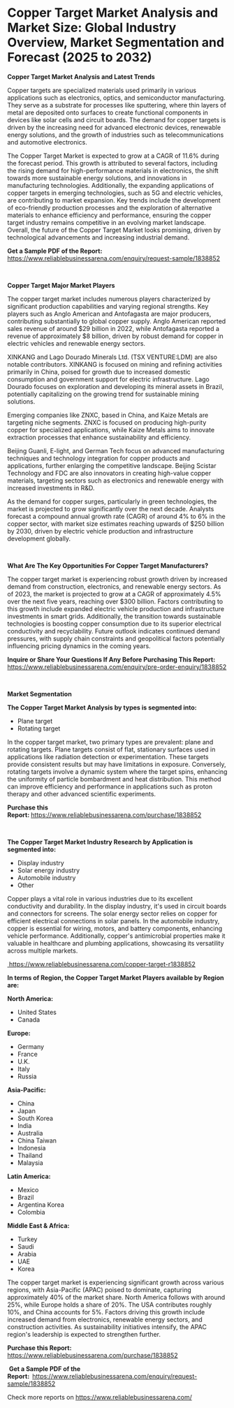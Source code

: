 <p><h1>Copper Target Market Analysis and Market Size: Global Industry Overview, Market Segmentation and Forecast (2025 to 2032)</h1></p><p><strong>Copper Target Market Analysis and Latest Trends</strong></p>
<p><p>Copper targets are specialized materials used primarily in various applications such as electronics, optics, and semiconductor manufacturing. They serve as a substrate for processes like sputtering, where thin layers of metal are deposited onto surfaces to create functional components in devices like solar cells and circuit boards. The demand for copper targets is driven by the increasing need for advanced electronic devices, renewable energy solutions, and the growth of industries such as telecommunications and automotive electronics.</p><p>The Copper Target Market is expected to grow at a CAGR of 11.6% during the forecast period. This growth is attributed to several factors, including the rising demand for high-performance materials in electronics, the shift towards more sustainable energy solutions, and innovations in manufacturing technologies. Additionally, the expanding applications of copper targets in emerging technologies, such as 5G and electric vehicles, are contributing to market expansion. Key trends include the development of eco-friendly production processes and the exploration of alternative materials to enhance efficiency and performance, ensuring the copper target industry remains competitive in an evolving market landscape. Overall, the future of the Copper Target Market looks promising, driven by technological advancements and increasing industrial demand.</p></p>
<p><strong>Get a Sample PDF of the Report:&nbsp;</strong> <a href="https://www.reliablebusinessarena.com/enquiry/request-sample/1838852?utm_campaign=3443&utm_medium=2&utm_source=Github&utm_content=ia&utm_term=01042025&utm_id=copper-target">https://www.reliablebusinessarena.com/enquiry/request-sample/1838852</a></p>
<p>&nbsp;</p>
<p><strong>Copper Target Major Market Players</strong></p>
<p><p>The copper target market includes numerous players characterized by significant production capabilities and varying regional strengths. Key players such as Anglo American and Antofagasta are major producers, contributing substantially to global copper supply. Anglo American reported sales revenue of around $29 billion in 2022, while Antofagasta reported a revenue of approximately $8 billion, driven by robust demand for copper in electric vehicles and renewable energy sectors.</p><p>XINKANG and Lago Dourado Minerals Ltd. (TSX VENTURE:LDM) are also notable contributors. XINKANG is focused on mining and refining activities primarily in China, poised for growth due to increased domestic consumption and government support for electric infrastructure. Lago Dourado focuses on exploration and developing its mineral assets in Brazil, potentially capitalizing on the growing trend for sustainable mining solutions.</p><p>Emerging companies like ZNXC, based in China, and Kaize Metals are targeting niche segments. ZNXC is focused on producing high-purity copper for specialized applications, while Kaize Metals aims to innovate extraction processes that enhance sustainability and efficiency.</p><p>Beijing Guanli, E-light, and German Tech focus on advanced manufacturing techniques and technology integration for copper products and applications, further enlarging the competitive landscape. Beijing Scistar Technology and FDC are also innovators in creating high-value copper materials, targeting sectors such as electronics and renewable energy with increased investments in R&D.</p><p>As the demand for copper surges, particularly in green technologies, the market is projected to grow significantly over the next decade. Analysts forecast a compound annual growth rate (CAGR) of around 4% to 6% in the copper sector, with market size estimates reaching upwards of $250 billion by 2030, driven by electric vehicle production and infrastructure development globally.</p></p>
<p>&nbsp;</p>
<p><strong>What Are The Key Opportunities For Copper Target Manufacturers?</strong></p>
<p><p>The copper target market is experiencing robust growth driven by increased demand from construction, electronics, and renewable energy sectors. As of 2023, the market is projected to grow at a CAGR of approximately 4.5% over the next five years, reaching over $300 billion. Factors contributing to this growth include expanded electric vehicle production and infrastructure investments in smart grids. Additionally, the transition towards sustainable technologies is boosting copper consumption due to its superior electrical conductivity and recyclability. Future outlook indicates continued demand pressures, with supply chain constraints and geopolitical factors potentially influencing pricing dynamics in the coming years.</p></p>
<p><strong>Inquire or Share Your Questions If Any Before Purchasing This Report:</strong> <a href="https://www.reliablebusinessarena.com/enquiry/pre-order-enquiry/1838852?utm_campaign=3443&utm_medium=2&utm_source=Github&utm_content=ia&utm_term=01042025&utm_id=copper-target">https://www.reliablebusinessarena.com/enquiry/pre-order-enquiry/1838852</a></p>
<p>&nbsp;</p>
<p><strong>Market Segmentation</strong></p>
<p><strong>The Copper Target Market Analysis by types is segmented into:</strong></p>
<p><ul><li>Plane target</li><li>Rotating target</li></ul></p>
<p><p>In the copper target market, two primary types are prevalent: plane and rotating targets. Plane targets consist of flat, stationary surfaces used in applications like radiation detection or experimentation. These targets provide consistent results but may have limitations in exposure. Conversely, rotating targets involve a dynamic system where the target spins, enhancing the uniformity of particle bombardment and heat distribution. This method can improve efficiency and performance in applications such as proton therapy and other advanced scientific experiments.</p></p>
<p><strong>Purchase this Report:&nbsp;</strong><a href="https://www.reliablebusinessarena.com/purchase/1838852?utm_campaign=3443&utm_medium=2&utm_source=Github&utm_content=ia&utm_term=01042025&utm_id=copper-target">https://www.reliablebusinessarena.com/purchase/1838852</a></p>
<p>&nbsp;</p>
<p><strong>The Copper Target Market Industry Research by Application is segmented into:</strong></p>
<p><ul><li>Display industry</li><li>Solar energy industry</li><li>Automobile industry</li><li>Other</li></ul></p>
<p><p>Copper plays a vital role in various industries due to its excellent conductivity and durability. In the display industry, it's used in circuit boards and connectors for screens. The solar energy sector relies on copper for efficient electrical connections in solar panels. In the automobile industry, copper is essential for wiring, motors, and battery components, enhancing vehicle performance. Additionally, copper's antimicrobial properties make it valuable in healthcare and plumbing applications, showcasing its versatility across multiple markets.</p></p>
<p><a href="https://www.reliablebusinessarena.com/copper-target-r1838852?utm_campaign=3443&utm_medium=2&utm_source=Github&utm_content=ia&utm_term=01042025&utm_id=copper-target">&nbsp;https://www.reliablebusinessarena.com/copper-target-r1838852</a></p>
<p><strong>In terms of Region, the Copper Target Market Players available by Region are:</strong></p>
<p>
    <p> <strong> North America: </strong>
        <ul>
            <li>United States</li>
            <li>Canada</li>
        </ul>
        </p> 
    <p> <strong> Europe: </strong>
        <ul>
            <li>Germany</li>
            <li>France</li>
            <li>U.K.</li>
            <li>Italy</li>
            <li>Russia</li>
        </ul>
        </p> 
    <p> <strong> Asia-Pacific: </strong>
        <ul>
            <li>China</li>
            <li>Japan</li>
            <li>South Korea</li>
            <li>India</li>
            <li>Australia</li>
            <li>China Taiwan</li>
            <li>Indonesia</li>
            <li>Thailand</li>
            <li>Malaysia</li>
        </ul>
        </p> 
    <p> <strong> Latin America: </strong>
        <ul>
            <li>Mexico</li>
            <li>Brazil</li>
            <li>Argentina Korea</li>
            <li>Colombia</li>
        </ul>
        </p> 
    <p> <strong> Middle East & Africa: </strong>
        <ul>
            <li>Turkey</li>
            <li>Saudi</li>
            <li>Arabia</li>
            <li>UAE</li>
            <li>Korea</li>
        </ul>
    </p>
    </p>
<p><p>The copper target market is experiencing significant growth across various regions, with Asia-Pacific (APAC) poised to dominate, capturing approximately 40% of the market share. North America follows with around 25%, while Europe holds a share of 20%. The USA contributes roughly 10%, and China accounts for 5%. Factors driving this growth include increased demand from electronics, renewable energy sectors, and construction activities. As sustainability initiatives intensify, the APAC region's leadership is expected to strengthen further.</p></p>
<p><strong>Purchase this Report: </strong><a href="https://www.reliablebusinessarena.com/purchase/1838852?utm_campaign=3443&utm_medium=2&utm_source=Github&utm_content=ia&utm_term=01042025&utm_id=copper-target">https://www.reliablebusinessarena.com/purchase/1838852</a></p>
<p>&nbsp;<strong>Get a Sample PDF of the Report:&nbsp;&nbsp;</strong><a href="https://www.reliablebusinessarena.com/enquiry/request-sample/1838852?utm_campaign=3443&utm_medium=2&utm_source=Github&utm_content=ia&utm_term=01042025&utm_id=copper-target">https://www.reliablebusinessarena.com/enquiry/request-sample/1838852</a></p>
<p><strong></strong></p>
<p>Check more reports on <a href="https://www.reliablebusinessarena.com/?utm_campaign=3443&utm_medium=2&utm_source=Github&utm_content=ia&utm_term=01042025&utm_id=copper-target">https://www.reliablebusinessarena.com/</a></p>